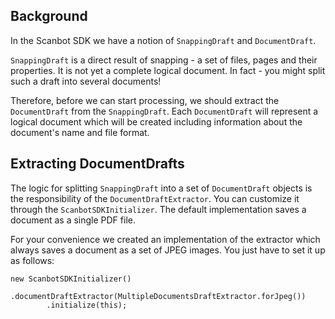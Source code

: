 ## Background

In the Scanbot SDK we have a notion of `SnappingDraft` and `DocumentDraft`.

`SnappingDraft` is a direct result of snapping - a set of files, pages and their properties. It is not yet a complete logical document. In fact - you might split such a draft into several documents!

Therefore, before we can start processing, we should extract the `DocumentDraft` from the `SnappingDraft`. Each `DocumentDraft` will represent a logical document which will be created including information about the document's name and file format.

## Extracting DocumentDrafts

The logic for splitting `SnappingDraft` into a set of `DocumentDraft` objects is the responsibility of the `DocumentDraftExtractor`. You can customize it through the `ScanbotSDKInitializer`. The default implementation saves a document as a single PDF file.

For your convenience we created an implementation of the extractor which always saves a document as a set of JPEG images. You just have to set it up as follows:

    new ScanbotSDKInitializer()
            .documentDraftExtractor(MultipleDocumentsDraftExtractor.forJpeg())
            .initialize(this);